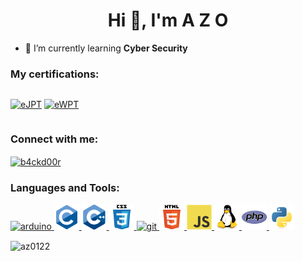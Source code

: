 <h1 align="center">Hi 👋, I'm A Z O</h1>

- 🌱 I’m currently learning **Cyber Security**

<h3 align="left">My certifications:</h3>
<div align="left" style="display: flex;">


<a href="https://elearnsecurity.com/" target="blank"><img src="https://cdn.discordapp.com/attachments/1117078532531683408/1118363356567453776/ejpt.png" alt="eJPT" height="40" width="50" /></a>
<a href="https://elearnsecurity.com/product/ewpt-certification/" target="blank"><img src="https://cdn.discordapp.com/attachments/1117078532531683408/1118362412974878791/th-2861658510.png" alt="eWPT" height="40" width="50" /></a>
</div>
<div align="left">


<h3 align="left">Connect with me:</h3>
<p align="left">
<a href="https://instagram.com/b4ckd00r" target="blank"><img align="center" src="https://raw.githubusercontent.com/rahuldkjain/github-profile-readme-generator/master/src/images/icons/Social/instagram.svg" alt="b4ckd00r" height="30" width="40" /></a>
</p>
<h3 align="left">Languages and Tools:</h3>
<p align="left"> <a href="https://www.arduino.cc/" target="_blank" rel="noreferrer"> <img src="https://cdn.worldvectorlogo.com/logos/arduino-1.svg" alt="arduino" width="40" height="40"/> </a> <a href="https://www.cprogramming.com/" target="_blank" rel="noreferrer"> <img src="https://raw.githubusercontent.com/devicons/devicon/master/icons/c/c-original.svg" alt="c" width="40" height="40"/> </a> <a href="https://www.w3schools.com/cpp/" target="_blank" rel="noreferrer"> <img src="https://raw.githubusercontent.com/devicons/devicon/master/icons/cplusplus/cplusplus-original.svg" alt="cplusplus" width="40" height="40"/> </a> <a href="https://www.w3schools.com/css/" target="_blank" rel="noreferrer"> <img src="https://raw.githubusercontent.com/devicons/devicon/master/icons/css3/css3-original-wordmark.svg" alt="css3" width="40" height="40"/> </a> <a href="https://git-scm.com/" target="_blank" rel="noreferrer"> <img src="https://www.vectorlogo.zone/logos/git-scm/git-scm-icon.svg" alt="git" width="40" height="40"/> </a> <a href="https://www.w3.org/html/" target="_blank" rel="noreferrer"> <img src="https://raw.githubusercontent.com/devicons/devicon/master/icons/html5/html5-original-wordmark.svg" alt="html5" width="40" height="40"/> </a> <a href="https://developer.mozilla.org/en-US/docs/Web/JavaScript" target="_blank" rel="noreferrer"> <img src="https://raw.githubusercontent.com/devicons/devicon/master/icons/javascript/javascript-original.svg" alt="javascript" width="40" height="40"/> </a> <a href="https://www.linux.org/" target="_blank" rel="noreferrer"> <img src="https://raw.githubusercontent.com/devicons/devicon/master/icons/linux/linux-original.svg" alt="linux" width="40" height="40"/> </a> <a href="https://www.php.net" target="_blank" rel="noreferrer"> <img src="https://raw.githubusercontent.com/devicons/devicon/master/icons/php/php-original.svg" alt="php" width="40" height="40"/> </a> <a href="https://www.python.org" target="_blank" rel="noreferrer"> <img src="https://raw.githubusercontent.com/devicons/devicon/master/icons/python/python-original.svg" alt="python" width="40" height="40"/> </a> </p>


 <script src="https://tryhackme.com/badge/1523320"></script>
  
  <p><img align="center" src="https://github-readme-stats.vercel.app/api/top-langs?username=az0122&show_icons=true&locale=en&layout=compact" alt="az0122" /></p>
